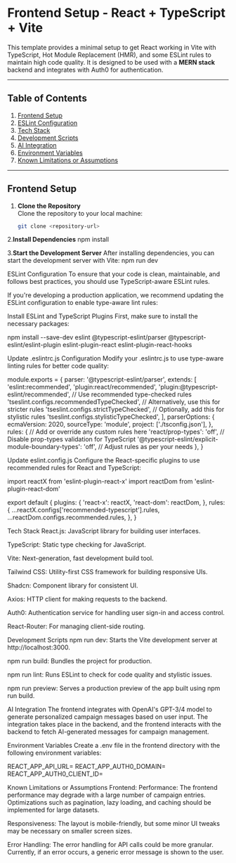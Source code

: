 # Frontend Setup - React + TypeScript + Vite

This template provides a minimal setup to get React working in Vite with TypeScript, Hot Module Replacement (HMR), and some ESLint rules to maintain high code quality. It is designed to be used with a **MERN stack** backend and integrates with Auth0 for authentication.

---

## Table of Contents

1. [Frontend Setup](#frontend-setup)
2. [ESLint Configuration](#eslint-configuration)
3. [Tech Stack](#tech-stack)
4. [Development Scripts](#development-scripts)
5. [AI Integration](#ai-integration)
6. [Environment Variables](#environment-variables)
7. [Known Limitations or Assumptions](#known-limitations-or-assumptions)

---

## Frontend Setup

1. **Clone the Repository**  
   Clone the repository to your local machine:
   ```bash
   git clone <repository-url>


2.**Install Dependencies**
npm install

3.**Start the Development Server**
After installing dependencies, you can start the development server with Vite:
npm run dev




ESLint Configuration
To ensure that your code is clean, maintainable, and follows best practices, you should use TypeScript-aware ESLint rules.

If you're developing a production application, we recommend updating the ESLint configuration to enable type-aware lint rules:

Install ESLint and TypeScript Plugins
First, make sure to install the necessary packages:

npm install --save-dev eslint @typescript-eslint/parser @typescript-eslint/eslint-plugin eslint-plugin-react eslint-plugin-react-hooks


Update .eslintrc.js Configuration
Modify your .eslintrc.js to use type-aware linting rules for better code quality:


module.exports = {
  parser: '@typescript-eslint/parser',
  extends: [
    'eslint:recommended',
    'plugin:react/recommended',
    'plugin:@typescript-eslint/recommended',
    // Use recommended type-checked rules
    'tseslint.configs.recommendedTypeChecked',
    // Alternatively, use this for stricter rules
    'tseslint.configs.strictTypeChecked',
    // Optionally, add this for stylistic rules
    'tseslint.configs.stylisticTypeChecked',
  ],
  parserOptions: {
    ecmaVersion: 2020,
    sourceType: 'module',
    project: ['./tsconfig.json'],
  },
  rules: {
    // Add or override any custom rules here
    'react/prop-types': 'off', // Disable prop-types validation for TypeScript
    '@typescript-eslint/explicit-module-boundary-types': 'off', // Adjust rules as per your needs
  },
}


Update eslint.config.js
Configure the React-specific plugins to use recommended rules for React and TypeScript:


import reactX from 'eslint-plugin-react-x'
import reactDom from 'eslint-plugin-react-dom'

export default {
  plugins: {
    'react-x': reactX,
    'react-dom': reactDom,
  },
  rules: {
    ...reactX.configs['recommended-typescript'].rules,
    ...reactDom.configs.recommended.rules,
  },
}



Tech Stack
React.js: JavaScript library for building user interfaces.

TypeScript: Static type checking for JavaScript.

Vite: Next-generation, fast development build tool.

Tailwind CSS: Utility-first CSS framework for building responsive UIs.

Shadcn: Component library for consistent UI.

Axios: HTTP client for making requests to the backend.

Auth0: Authentication service for handling user sign-in and access control.

React-Router: For managing client-side routing.



Development Scripts
npm run dev: Starts the Vite development server at http://localhost:3000.

npm run build: Bundles the project for production.

npm run lint: Runs ESLint to check for code quality and stylistic issues.

npm run preview: Serves a production preview of the app built using npm run build.




AI Integration
The frontend integrates with OpenAI's GPT-3/4 model to generate personalized campaign messages based on user input. The integration takes place in the backend, and the frontend interacts with the backend to fetch AI-generated messages for campaign management.


Environment Variables
Create a .env file in the frontend directory with the following environment variables:


REACT_APP_API_URL=<your-backend-api-url>
REACT_APP_AUTH0_DOMAIN=<your-auth0-domain>
REACT_APP_AUTH0_CLIENT_ID=<your-auth0-client-id>



Known Limitations or Assumptions
Frontend:
Performance: The frontend performance may degrade with a large number of campaign entries. Optimizations such as pagination, lazy loading, and caching should be implemented for large datasets.

Responsiveness: The layout is mobile-friendly, but some minor UI tweaks may be necessary on smaller screen sizes.

Error Handling: The error handling for API calls could be more granular. Currently, if an error occurs, a generic error message is shown to the user.

